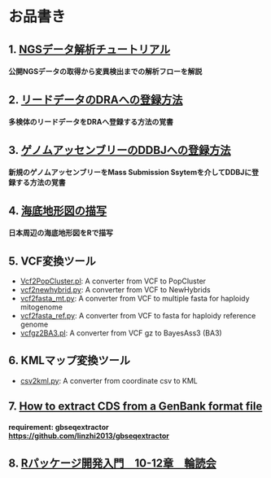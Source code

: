 # お品書き
## 1. [NGSデータ解析チュートリアル](https://github.com/akihirao/how2cook/tree/main/ngs_training)
####  公開NGSデータの取得から変異検出までの解析フローを解説

## 2. [リードデータのDRAへの登録方法](https://github.com/akihirao/how2cook/tree/main/how2submit_DRA)
####  多検体のリードデータをDRAへ登録する方法の覚書

## 3. [ゲノムアッセンブリーのDDBJへの登録方法](https://github.com/akihirao/how2cook/tree/main/how2submit_assembly)
####  新規のゲノムアッセンブリーをMass Submission Ssytemを介してDDBJに登録する方法の覚書

## 4. [海底地形図の描写](https://github.com/akihirao/how2cook/blob/main/how2draw_ETOPO/Plot.Sea_around_JPN.md)
####  日本周辺の海底地形図をRで描写

## 5. VCF変換ツール
- [Vcf2PopCluster.pl](https://github.com/akihirao/how2cook/blob/main/Vcf2PopCluster.pl): A converter from VCF to PopCluster
- [vcf2newhybrid.py](https://github.com/akihirao/how2cook/blob/main/vcf2newhybs.py): A converter from VCF to NewHybrids
- [vcf2fasta_mt.py](https://github.com/akihirao/how2cook/blob/main/vcf2fasta_mt.py): A converter from VCF to multiple fasta for haploidy mitogenome
- [vcf2fasta_ref.py](https://github.com/akihirao/how2cook/blob/main/vcf2fasta_ref.py): A converter from VCF to fasta for haploidy reference genome
- [vcfgz2BA3.pl](https://github.com/akihirao/how2cook/blob/main/vcfgz2BA3.pl): A converter from VCF gz to BayesAss3 (BA3)

## 6. KMLマップ変換ツール
- [csv2kml.py](https://github.com/akihirao/how2cook/blob/main/csv2kml.py): A converter from coordinate csv to KML

## 7. [How to extract CDS from a GenBank format file](https://github.com/akihirao/how2cook/blob/main/how2extract_cds_from_gb/notes.md)
####  requirement: gbseqextractor https://github.com/linzhi2013/gbseqextractor

## 8. [Rパッケージ開発入門　10-12章　輪読会](https://github.com/akihirao/how2cook/blob/main/RpackDev/R_development_chap10-12.md)
